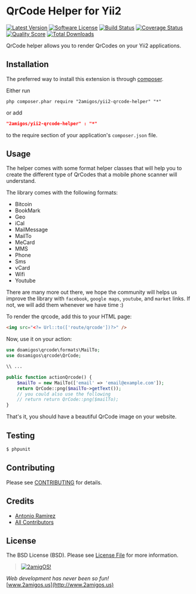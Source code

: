QrCode Helper for Yii2
======================

[![Latest Version](https://img.shields.io/github/tag/2amigos/yii2-qrcode-helper.svg?style=flat-square&label=release)](https://github.com/2amigos/yii2-qrcode-helper/tags)
[![Software License](https://img.shields.io/badge/license-BSD-brightgreen.svg?style=flat-square)](LICENSE.md)
[![Build Status](https://img.shields.io/travis/2amigos/yii2-qrcode-helper/master.svg?style=flat-square)](https://travis-ci.org/2amigos/yii2-qrcode-helper)
[![Coverage Status](https://img.shields.io/scrutinizer/coverage/g/2amigos/yii2-qrcode-helper.svg?style=flat-square)](https://scrutinizer-ci.com/g/2amigos/yii2-qrcode-helper/code-structure)
[![Quality Score](https://img.shields.io/scrutinizer/g/2amigos/yii2-qrcode-helper.svg?style=flat-square)](https://scrutinizer-ci.com/g/2amigos/yii2-qrcode-helper)
[![Total Downloads](https://img.shields.io/packagist/dt/2amigos/yii2-qrcode-helper.svg?style=flat-square)](https://packagist.org/packages/2amigos/yii2-qrcode-helper)


QrCode helper allows you to render QrCodes on your Yii2 applications.

Installation
------------
The preferred way to install this extension is through [composer](http://getcomposer.org/download/).

Either run

```
php composer.phar require "2amigos/yii2-qrcode-helper" "*"
```
or add

```json
"2amigos/yii2-qrcode-helper" : "*"
```

to the require section of your application's `composer.json` file.

Usage
-----

The helper comes with some format helper classes that will help you to create the different type of QrCodes that a
mobile phone scanner will understand.

The library comes with the following formats:

- Bitcoin
- BookMark
- Geo
- iCal
- MailMessage
- MailTo
- MeCard
- MMS
- Phone
- Sms
- vCard
- Wifi
- Youtube

There are many more out there, we hope the community will helps us improve the library with `facebook`, `google maps`,
`youtube`, and `market` links. If not, we will add them whenever we have time :)

To render the qrcode, add this to your HTML page:

```html
<img src="<?= Url::to(['route/qrcode'])?>" />
```

Now, use it on your action:

```php
use doamigos\qrcode\formats\MailTo;
use dosamigos\qrcode\QrCode;

\\ ...

public function actionQrcode() {
    $mailTo = new MailTo(['email' => 'email@example.com']);
    return QrCode::png($mailTo->getText());
    // you could also use the following
    // return return QrCode::png($mailTo);
}

```

That's it, you should have a beautiful QrCode image on your website.

## Testing

``` bash
$ phpunit
```

## Contributing

Please see [CONTRIBUTING](CONTRIBUTING.md) for details.

## Credits

- [Antonio Ramirez](https://github.com/tonydspaniard)
- [All Contributors](../../contributors)

## License

The BSD License (BSD). Please see [License File](LICENSE.md) for more information.


> [![2amigOS!](http://www.gravatar.com/avatar/55363394d72945ff7ed312556ec041e0.png)](http://www.2amigos.us)

<i>Web development has never been so fun!</i>  
[www.2amigos.us](http://www.2amigos.us)
